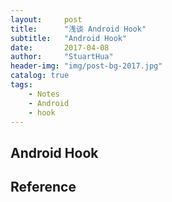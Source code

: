 ```yaml
---
layout:     post
title:      "浅谈 Android Hook"
subtitle:   "Android Hook"
date:       2017-04-08
author:     "StuartHua"
header-img: "img/post-bg-2017.jpg"
catalog: true
tags:
    - Notes
    - Android
    - hook
---
```


## Android Hook



## Reference




